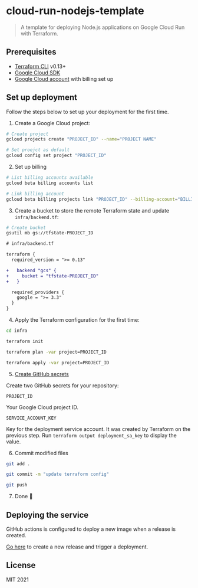 # cloud-run-nodejs-template

> A template for deploying Node.js applications on Google Cloud Run with Terraform.

## Prerequisites

- [Terraform CLI](https://www.terraform.io/downloads.html) v0.13+
- [Google Cloud SDK](https://cloud.google.com/sdk/docs/install)
- [Google Cloud account](https://console.cloud.google.com/getting-started) with billing set up

## Set up deployment

Follow the steps below to set up your deployment for the first time.

1. Create a Google Cloud project:

```bash
# Create project
gcloud projects create "PROJECT_ID" --name="PROJECT NAME"

# Set proejct as default
gcloud config set project "PROJECT_ID"
```

2. Set up billing

```bash
# List billing accounts available
gcloud beta billing accounts list

# Link billing account
gcloud beta billing projects link "PROJECT_ID" --billing-account="BILLING_ACCOUNT_ID"
```

3. Create a bucket to store the remote Terraform state and update `infra/backend.tf`:

```bash
# Create bucket
gsutil mb gs://tfstate-PROJECT_ID
```

```diff
# infra/backend.tf

terraform {
  required_version = ">= 0.13"

+   backend "gcs" {
+     bucket = "tfstate-PROJECT_ID"
+   }

  required_providers {
    google = ">= 3.3"
  }
}
```

4. Apply the Terraform configuration for the first time:

```bash
cd infra

terraform init

terraform plan -var project=PROJECT_ID

terraform apply -var project=PROJECT_ID
```

5. [Create GitHub secrets](https://docs.github.com/en/actions/reference/encrypted-secrets#creating-encrypted-secrets-for-a-repository)

Create two GitHub secrets for your repository:

`PROJECT_ID`

Your Google Cloud project ID.

`SERVICE_ACCOUNT_KEY`

Key for the deployment service account. It was created by Terraform on the previous step. Run `terraform output deployment_sa_key` to display the value.

6. Commit modified files

```bash
git add .

git commit -m "update terraform config"

git push
```

7. Done 🎉

## Deploying the service

GitHub actions is configured to deploy a new image when a release is created.

[Go here](https://github.com/ruanmartinelli/cloud-run-nodejs-template/releases/new) to create a new release and trigger a deployment.

## License

MIT 2021
